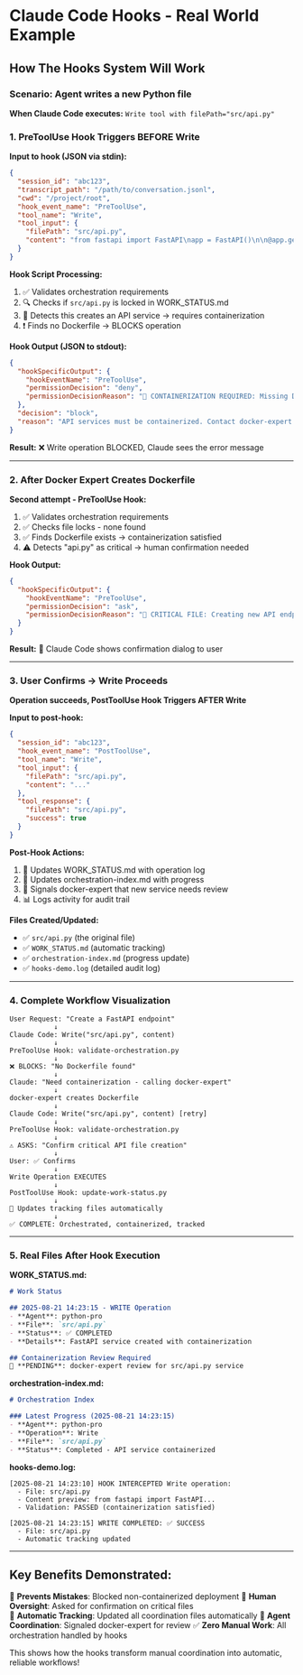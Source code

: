 # Claude Code Hooks - Real World Example

## How The Hooks System Will Work

### Scenario: Agent writes a new Python file

**When Claude Code executes:** `Write tool with filePath="src/api.py"`

### 1. PreToolUse Hook Triggers BEFORE Write

**Input to hook (JSON via stdin):**
```json
{
  "session_id": "abc123",
  "transcript_path": "/path/to/conversation.jsonl", 
  "cwd": "/project/root",
  "hook_event_name": "PreToolUse",
  "tool_name": "Write",
  "tool_input": {
    "filePath": "src/api.py",
    "content": "from fastapi import FastAPI\napp = FastAPI()\n\n@app.get('/')\ndef root():\n    return {'message': 'Hello World'}"
  }
}
```

**Hook Script Processing:**
1. ✅ Validates orchestration requirements
2. 🔍 Checks if `src/api.py` is locked in WORK_STATUS.md  
3. 🐳 Detects this creates an API service → requires containerization
4. ❗ Finds no Dockerfile → BLOCKS operation

**Hook Output (JSON to stdout):**
```json
{
  "hookSpecificOutput": {
    "hookEventName": "PreToolUse",
    "permissionDecision": "deny",
    "permissionDecisionReason": "🐳 CONTAINERIZATION REQUIRED: Missing Dockerfile for API service"
  },
  "decision": "block",
  "reason": "API services must be containerized. Contact docker-expert for Dockerfile creation."
}
```

**Result:** ❌ Write operation BLOCKED, Claude sees the error message

---

### 2. After Docker Expert Creates Dockerfile

**Second attempt - PreToolUse Hook:**
1. ✅ Validates orchestration requirements  
2. ✅ Checks file locks - none found
3. ✅ Finds Dockerfile exists → containerization satisfied
4. ⚠️ Detects "api.py" as critical → human confirmation needed

**Hook Output:**
```json
{
  "hookSpecificOutput": {
    "hookEventName": "PreToolUse", 
    "permissionDecision": "ask",
    "permissionDecisionReason": "🚨 CRITICAL FILE: Creating new API endpoint. Please confirm this API design."
  }
}
```

**Result:** 🤔 Claude Code shows confirmation dialog to user

---

### 3. User Confirms → Write Proceeds

**Operation succeeds, PostToolUse Hook Triggers AFTER Write**

**Input to post-hook:**
```json
{
  "session_id": "abc123", 
  "hook_event_name": "PostToolUse",
  "tool_name": "Write",
  "tool_input": {
    "filePath": "src/api.py",
    "content": "..."
  },
  "tool_response": {
    "filePath": "src/api.py",
    "success": true
  }
}
```

**Post-Hook Actions:**
1. 📝 Updates WORK_STATUS.md with operation log
2. 🔄 Updates orchestration-index.md with progress  
3. 🐳 Signals docker-expert that new service needs review
4. 📊 Logs activity for audit trail

**Files Created/Updated:**
- ✅ `src/api.py` (the original file)
- ✅ `WORK_STATUS.md` (automatic tracking)
- ✅ `orchestration-index.md` (progress update)
- ✅ `hooks-demo.log` (detailed audit log)

---

### 4. Complete Workflow Visualization

```
User Request: "Create a FastAPI endpoint"
           ↓
Claude Code: Write("src/api.py", content)
           ↓
PreToolUse Hook: validate-orchestration.py
           ↓
❌ BLOCKS: "No Dockerfile found"
           ↓ 
Claude: "Need containerization - calling docker-expert"
           ↓
docker-expert creates Dockerfile  
           ↓
Claude Code: Write("src/api.py", content) [retry]
           ↓
PreToolUse Hook: validate-orchestration.py
           ↓
⚠️ ASKS: "Confirm critical API file creation"
           ↓
User: ✅ Confirms
           ↓
Write Operation EXECUTES
           ↓
PostToolUse Hook: update-work-status.py
           ↓
📝 Updates tracking files automatically
           ↓
✅ COMPLETE: Orchestrated, containerized, tracked
```

---

### 5. Real Files After Hook Execution

**WORK_STATUS.md:**
```markdown
# Work Status

## 2025-08-21 14:23:15 - WRITE Operation
- **Agent**: python-pro
- **File**: `src/api.py` 
- **Status**: ✅ COMPLETED
- **Details**: FastAPI service created with containerization

## Containerization Review Required
🐳 **PENDING**: docker-expert review for src/api.py service
```

**orchestration-index.md:**
```markdown  
# Orchestration Index

### Latest Progress (2025-08-21 14:23:15)
- **Agent**: python-pro
- **Operation**: Write
- **File**: `src/api.py`
- **Status**: Completed - API service containerized
```

**hooks-demo.log:**
```
[2025-08-21 14:23:10] HOOK INTERCEPTED Write operation:
  - File: src/api.py
  - Content preview: from fastapi import FastAPI...
  - Validation: PASSED (containerization satisfied)
  
[2025-08-21 14:23:15] WRITE COMPLETED: ✅ SUCCESS
  - File: src/api.py  
  - Automatic tracking updated
```

---

## Key Benefits Demonstrated:

🚫 **Prevents Mistakes**: Blocked non-containerized deployment
🤔 **Human Oversight**: Asked for confirmation on critical files  
📝 **Automatic Tracking**: Updated all coordination files automatically
🔄 **Agent Coordination**: Signaled docker-expert for review
✅ **Zero Manual Work**: All orchestration handled by hooks

This shows how the hooks transform manual coordination into automatic, reliable workflows!
